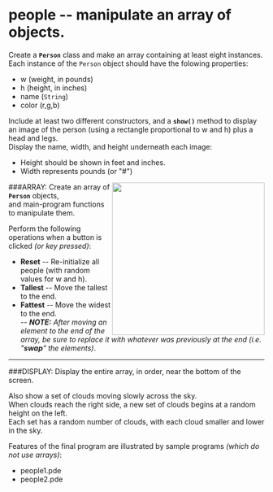 # people -- manipulate an array of objects.

Create a **```Person```** class and make an array containing at least eight instances.  
Each instance of the ```Person``` object should have the folowing properties:
- w (weight, in pounds)
- h (height, in inches)
- name (```String```)
- color (r,g,b)  

Include at least two different constructors, 
and a **```show()```** method 
to display an image of the person
(using a rectangle proportional to w and h) 
plus a head and legs.  
Display the name, width, and height underneath each image:
- Height should be shown in feet and inches.
- Width represents pounds (or "#")
<IMG SRC=http://www.suffolk.li/cst112/61cst112/students/people3.png ALIGN=RIGHT WIDTH=300 >

###ARRAY:
Create an array of **```Person```** objects,  
and main-program functions to manipulate them.

Perform the following operations when a button is clicked *(or key pressed)*:
- **Reset** -- Re-initialize all people (with random values for w and h).   
- **Tallest** -- Move the tallest to the end.
- **Fattest** -- Move the widest to the end.  
    -- _**NOTE:**  After moving an element to the end of the array, be sure to replace it with whatever was previously at the end (i.e. "**swap**" the elements)_.

<HR>
###DISPLAY:
Display the entire array, in order, near the bottom of the screen.  

Also show a set of clouds moving slowly across the sky.  
When clouds reach the right side, a new set of clouds begins at a random height on the left.  
Each set has a random number of clouds, with each cloud smaller and lower in the sky. 

Features of the final program are illustrated by sample programs *(which do not use arrays)*:
- people1.pde 
- people2.pde  


